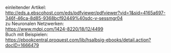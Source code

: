 einleitender Artikel:  
http://eds.a.ebscohost.com/eds/pdfviewer/pdfviewer?vid=1&sid=4165a697-346f-46ca-8d85-9368bcf92449%40sdc-v-sessmgr04  
zu Neuronalen Netzwerken:  
https://www.mdpi.com/1424-8220/18/12/4499  
Buch mit Beispielen:  
https://ebookcentral.proquest.com/lib/hsalbsig-ebooks/detail.action?docID=1666479  
 
